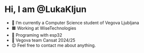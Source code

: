 # Hi, I am **@LukaKljun**
- 🏫 I’m currently a Computer Science student of Vegova Ljubljana
- 🟧 Working at WiseTechnologies
- 🌱 Programing with esp32
- 🚀 Vegova team Cansat 2024/25
- 😌 Feel free to contact me about anything.
<!---
LukaKljun/LukaKljun is a ✨ special ✨ repository because its `README.md` (this file) appears on your GitHub profile.
You can click the Preview link to take a look at your changes.
--->
